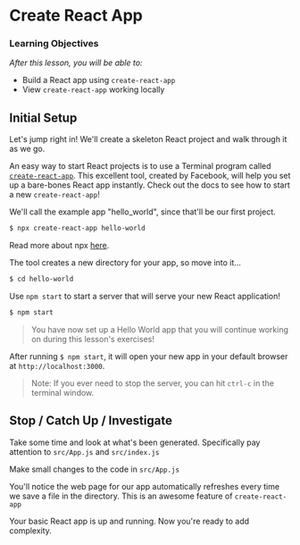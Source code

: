 # Create React App

### Learning Objectives

_After this lesson, you will be able to:_

* Build a React app using `create-react-app`
* View `create-react-app` working locally

## Initial Setup

Let's jump right in! We'll create a skeleton React project and walk through it as we go.

An easy way to start React projects is to use a Terminal program called [`create-react-app`](https://reactjs.org/docs/create-a-new-react-app.html). This excellent tool, created by Facebook, will help you set up a bare-bones React app instantly. Check out the docs to see how to start a new `create-react-app`!

We'll call the example app "hello\_world", since that'll be our first project.

```bash
$ npx create-react-app hello-world
```

Read more about npx [here](https://medium.com/@maybekatz/introducing-npx-an-npm-package-runner-55f7d4bd282b).

The tool creates a new directory for your app, so move into it...

```bash
$ cd hello-world
```

Use `npm start` to start a server that will serve your new React application!

```bash
$ npm start
```

> You have now set up a Hello World app that you will continue working on during this lesson's exercises!

After running `$ npm start`, it will open your new app in your default browser at `http://localhost:3000`.

> Note: If you ever need to stop the server, you can hit `ctrl-c` in the terminal window.

## Stop / Catch Up / Investigate

Take some time and look at what's been generated. Specifically pay attention to `src/App.js` and `src/index.js`

Make small changes to the code in `src/App.js`

You'll notice the web page for our app automatically refreshes every time we save a file in the directory. This is an awesome feature of `create-react-app`

Your basic React app is up and running. Now you're ready to add complexity.

